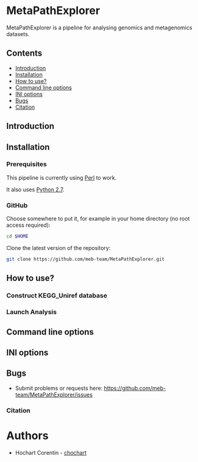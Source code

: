 # MetaPathExplorer

MetaPathExplorer is a pipeline for analysing genomics and metagenomics datasets. 

## Contents 

* [Introduction](https://github.com/meb-team/MetaPathExplorer/Introduction)
* [Installation](https://github.com/meb-team/MetaPathExplorer/Installation)
* [How to use?](https://github.com/meb-team/MetaPathExplorer/How_to_use)
* [Command line options]()
* [INI options]()
* [Bugs]()
* [Citation]()


## Introduction

## Installation 

### Prerequisites

This pipeline is currently using [Perl](https://www.perl.org/) to work.

It also uses [Python 2.7](https://www.python.org/download/releases/2.7/).

### GitHub

Choose somewhere to put it, for example in your home directory (no root access required):

```bash
cd $HOME
```

Clone the latest version of the repository:

```bash
git clone https://github.com/meb-team/MetaPathExplorer.git
```

## How to use? 

### Construct KEGG_Uniref database 

### Launch Analysis 

## Command line options

## INI options 

## Bugs

* Submit problems or requests here: https://github.com/meb-team/MetaPathExplorer/issues

### Citation

# Authors
* Hochart Corentin - [chochart](https://github.com/chochart)

